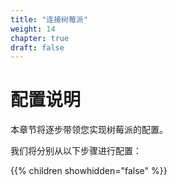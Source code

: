```yaml
---
title: "连接树莓派"
weight: 14
chapter: true
draft: false
---
```


#        配置说明      

本章节将逐步带领您实现树莓派的配置。

我们将分别从以下步骤进行配置：

{{% children showhidden="false" %}}

